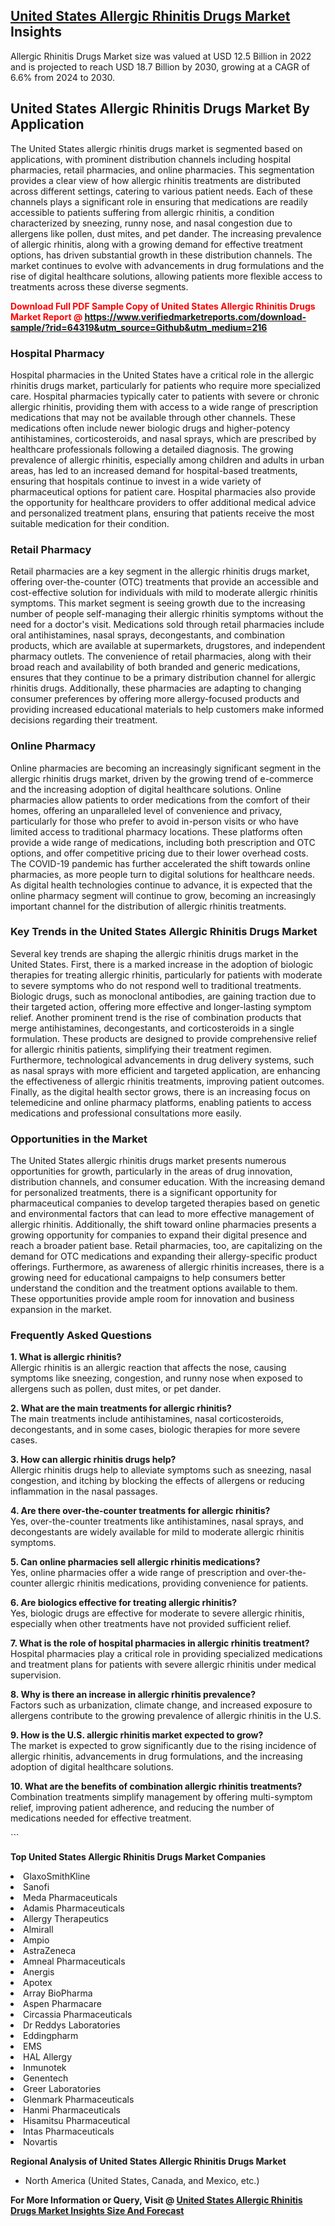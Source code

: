 <h2><a href="https://www.verifiedmarketreports.com/download-sample/?rid=64319&amp;utm_source=Github&amp;utm_medium=216" target="_blank">United States Allergic Rhinitis Drugs Market</a> Insights</h2><p>Allergic Rhinitis Drugs Market size was valued at USD 12.5 Billion in 2022 and is projected to reach USD 18.7 Billion by 2030, growing at a CAGR of 6.6% from 2024 to 2030.</p><p><h2>United States Allergic Rhinitis Drugs Market By Application</h2><p>The United States allergic rhinitis drugs market is segmented based on applications, with prominent distribution channels including hospital pharmacies, retail pharmacies, and online pharmacies. This segmentation provides a clear view of how allergic rhinitis treatments are distributed across different settings, catering to various patient needs. Each of these channels plays a significant role in ensuring that medications are readily accessible to patients suffering from allergic rhinitis, a condition characterized by sneezing, runny nose, and nasal congestion due to allergens like pollen, dust mites, and pet dander. The increasing prevalence of allergic rhinitis, along with a growing demand for effective treatment options, has driven substantial growth in these distribution channels. The market continues to evolve with advancements in drug formulations and the rise of digital healthcare solutions, allowing patients more flexible access to treatments across these diverse segments. <strong><p><span class=""><span style="color: #ff0000;"><strong>Download Full PDF Sample Copy of United States Allergic Rhinitis Drugs Market Report</strong> @ </span><a href="https://www.verifiedmarketreports.com/download-sample/?rid=64319&amp;utm_source=Github&amp;utm_medium=216" target="_blank">https://www.verifiedmarketreports.com/download-sample/?rid=64319&amp;utm_source=Github&amp;utm_medium=216</a></span></p></strong></p><h3>Hospital Pharmacy</h3><p>Hospital pharmacies in the United States have a critical role in the allergic rhinitis drugs market, particularly for patients who require more specialized care. Hospital pharmacies typically cater to patients with severe or chronic allergic rhinitis, providing them with access to a wide range of prescription medications that may not be available through other channels. These medications often include newer biologic drugs and higher-potency antihistamines, corticosteroids, and nasal sprays, which are prescribed by healthcare professionals following a detailed diagnosis. The growing prevalence of allergic rhinitis, especially among children and adults in urban areas, has led to an increased demand for hospital-based treatments, ensuring that hospitals continue to invest in a wide variety of pharmaceutical options for patient care. Hospital pharmacies also provide the opportunity for healthcare providers to offer additional medical advice and personalized treatment plans, ensuring that patients receive the most suitable medication for their condition.</p><h3>Retail Pharmacy</h3><p>Retail pharmacies are a key segment in the allergic rhinitis drugs market, offering over-the-counter (OTC) treatments that provide an accessible and cost-effective solution for individuals with mild to moderate allergic rhinitis symptoms. This market segment is seeing growth due to the increasing number of people self-managing their allergic rhinitis symptoms without the need for a doctor's visit. Medications sold through retail pharmacies include oral antihistamines, nasal sprays, decongestants, and combination products, which are available at supermarkets, drugstores, and independent pharmacy outlets. The convenience of retail pharmacies, along with their broad reach and availability of both branded and generic medications, ensures that they continue to be a primary distribution channel for allergic rhinitis drugs. Additionally, these pharmacies are adapting to changing consumer preferences by offering more allergy-focused products and providing increased educational materials to help customers make informed decisions regarding their treatment.</p><h3>Online Pharmacy</h3><p>Online pharmacies are becoming an increasingly significant segment in the allergic rhinitis drugs market, driven by the growing trend of e-commerce and the increasing adoption of digital healthcare solutions. Online pharmacies allow patients to order medications from the comfort of their homes, offering an unparalleled level of convenience and privacy, particularly for those who prefer to avoid in-person visits or who have limited access to traditional pharmacy locations. These platforms often provide a wide range of medications, including both prescription and OTC options, and offer competitive pricing due to their lower overhead costs. The COVID-19 pandemic has further accelerated the shift towards online pharmacies, as more people turn to digital solutions for healthcare needs. As digital health technologies continue to advance, it is expected that the online pharmacy segment will continue to grow, becoming an increasingly important channel for the distribution of allergic rhinitis treatments.</p><h3>Key Trends in the United States Allergic Rhinitis Drugs Market</h3><p>Several key trends are shaping the allergic rhinitis drugs market in the United States. First, there is a marked increase in the adoption of biologic therapies for treating allergic rhinitis, particularly for patients with moderate to severe symptoms who do not respond well to traditional treatments. Biologic drugs, such as monoclonal antibodies, are gaining traction due to their targeted action, offering more effective and longer-lasting symptom relief. Another prominent trend is the rise of combination products that merge antihistamines, decongestants, and corticosteroids in a single formulation. These products are designed to provide comprehensive relief for allergic rhinitis patients, simplifying their treatment regimen. Furthermore, technological advancements in drug delivery systems, such as nasal sprays with more efficient and targeted application, are enhancing the effectiveness of allergic rhinitis treatments, improving patient outcomes. Finally, as the digital health sector grows, there is an increasing focus on telemedicine and online pharmacy platforms, enabling patients to access medications and professional consultations more easily.</p><h3>Opportunities in the Market</h3><p>The United States allergic rhinitis drugs market presents numerous opportunities for growth, particularly in the areas of drug innovation, distribution channels, and consumer education. With the increasing demand for personalized treatments, there is a significant opportunity for pharmaceutical companies to develop targeted therapies based on genetic and environmental factors that can lead to more effective management of allergic rhinitis. Additionally, the shift toward online pharmacies presents a growing opportunity for companies to expand their digital presence and reach a broader patient base. Retail pharmacies, too, are capitalizing on the demand for OTC medications and expanding their allergy-specific product offerings. Furthermore, as awareness of allergic rhinitis increases, there is a growing need for educational campaigns to help consumers better understand the condition and the treatment options available to them. These opportunities provide ample room for innovation and business expansion in the market.</p><h3>Frequently Asked Questions</h3><p><strong>1. What is allergic rhinitis?</strong><br>Allergic rhinitis is an allergic reaction that affects the nose, causing symptoms like sneezing, congestion, and runny nose when exposed to allergens such as pollen, dust mites, or pet dander.</p><p><strong>2. What are the main treatments for allergic rhinitis?</strong><br>The main treatments include antihistamines, nasal corticosteroids, decongestants, and in some cases, biologic therapies for more severe cases.</p><p><strong>3. How can allergic rhinitis drugs help?</strong><br>Allergic rhinitis drugs help to alleviate symptoms such as sneezing, nasal congestion, and itching by blocking the effects of allergens or reducing inflammation in the nasal passages.</p><p><strong>4. Are there over-the-counter treatments for allergic rhinitis?</strong><br>Yes, over-the-counter treatments like antihistamines, nasal sprays, and decongestants are widely available for mild to moderate allergic rhinitis symptoms.</p><p><strong>5. Can online pharmacies sell allergic rhinitis medications?</strong><br>Yes, online pharmacies offer a wide range of prescription and over-the-counter allergic rhinitis medications, providing convenience for patients.</p><p><strong>6. Are biologics effective for treating allergic rhinitis?</strong><br>Yes, biologic drugs are effective for moderate to severe allergic rhinitis, especially when other treatments have not provided sufficient relief.</p><p><strong>7. What is the role of hospital pharmacies in allergic rhinitis treatment?</strong><br>Hospital pharmacies play a critical role in providing specialized medications and treatment plans for patients with severe allergic rhinitis under medical supervision.</p><p><strong>8. Why is there an increase in allergic rhinitis prevalence?</strong><br>Factors such as urbanization, climate change, and increased exposure to allergens contribute to the growing prevalence of allergic rhinitis in the U.S.</p><p><strong>9. How is the U.S. allergic rhinitis market expected to grow?</strong><br>The market is expected to grow significantly due to the rising incidence of allergic rhinitis, advancements in drug formulations, and the increasing adoption of digital healthcare solutions.</p><p><strong>10. What are the benefits of combination allergic rhinitis treatments?</strong><br>Combination treatments simplify management by offering multi-symptom relief, improving patient adherence, and reducing the number of medications needed for effective treatment.</p>```</p><p><strong>Top United States Allergic Rhinitis Drugs Market Companies</strong></p><div data-test-id=""><p><li>GlaxoSmithKline</li><li> Sanofi</li><li>Meda Pharmaceuticals</li><li> Adamis Pharmaceuticals</li><li> Allergy Therapeutics</li><li> Almirall</li><li> Ampio</li><li> AstraZeneca</li><li> Amneal Pharmaceuticals</li><li> Anergis</li><li> Apotex</li><li> Array BioPharma</li><li> Aspen Pharmacare</li><li> Circassia Pharmaceuticals</li><li> Dr Reddys Laboratories</li><li> Eddingpharm</li><li> EMS</li><li> HAL Allergy</li><li> Inmunotek</li><li> Genentech</li><li> Greer Laboratories</li><li> Glenmark Pharmaceuticals</li><li> Hanmi Pharmaceuticals</li><li> Hisamitsu Pharmaceutical</li><li> Intas Pharmaceuticals</li><li> Novartis</li></p><div><strong>Regional Analysis of&nbsp;United States Allergic Rhinitis Drugs Market</strong></div><ul><li dir="ltr"><p dir="ltr">North America&nbsp;(United States, Canada, and Mexico, etc.)</p></li></ul><p><strong>For More Information or Query, Visit @&nbsp;</strong><strong><a href="https://www.verifiedmarketreports.com/product/global-allergic-rhinitis-drugs-market-2018-by-manufacturers-regions-type-and-application-forecast-to-2023/?utm_source=Github&amp;utm_medium=216" target="_blank">United States Allergic Rhinitis Drugs Market Insights Size And Forecast</a></strong></p></div>
